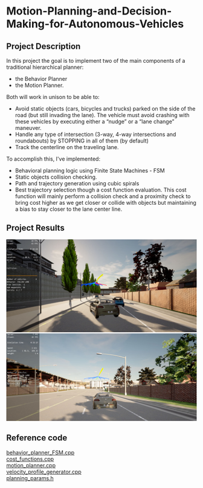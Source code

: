 # Motion-Planning-and-Decision-Making-for-Autonomous-Vehicles
## Project Description
In this project the goal is to implement two of the main components of a traditional hierarchical planner: 
 * the Behavior Planner
 * the Motion Planner. 
 
 Both will work in unison to be able to:

 * Avoid static objects (cars, bicycles and trucks) parked on the side of the road (but still invading the lane). The vehicle must avoid crashing with these vehicles by executing either a “nudge” or a “lane change” maneuver.
 * Handle any type of intersection (3-way, 4-way intersections and roundabouts) by STOPPING in all of them (by default)
 * Track the centerline on the traveling lane.

To accomplish this, I've implemented:

 * Behavioral planning logic using Finite State Machines - FSM
 * Static objects collision checking.
 * Path and trajectory generation using cubic spirals
 * Best trajectory selection though a cost function evaluation. This cost function will mainly perform a collision check and a proximity check to bring cost higher as we get closer or collide with objects but maintaining a bias to stay closer to the lane center line.

## Project Results
![Alt text](Pics/ss2.png "Overtake")
![Alt text](Pics/ss1.png "Free drive")

## Reference code
[behavior_planner_FSM.cpp](project/starter_files/behavior_planner_FSM.cpp)
<br>
[cost_functions.cpp](project/starter_files/cost_functions.cpp)
<br>
[motion_planner.cpp](project/starter_files/motion_planner.cpp)
<br>
[velocity_profile_generator.cpp](project/starter_files/velocity_profile_generator.cpp)
<br>
[planning_params.h](project/starter_files/planning_params.h)
